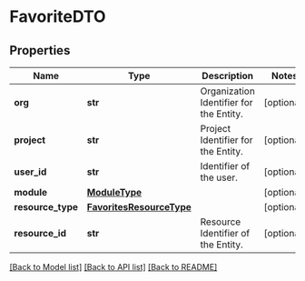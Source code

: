 # FavoriteDTO

## Properties
Name | Type | Description | Notes
------------ | ------------- | ------------- | -------------
**org** | **str** | Organization Identifier for the Entity. | [optional] 
**project** | **str** | Project Identifier for the Entity. | [optional] 
**user_id** | **str** | Identifier of the user. | [optional] 
**module** | [**ModuleType**](ModuleType.md) |  | [optional] 
**resource_type** | [**FavoritesResourceType**](FavoritesResourceType.md) |  | [optional] 
**resource_id** | **str** | Resource Identifier of the Entity. | [optional] 

[[Back to Model list]](../README.md#documentation-for-models) [[Back to API list]](../README.md#documentation-for-api-endpoints) [[Back to README]](../README.md)

